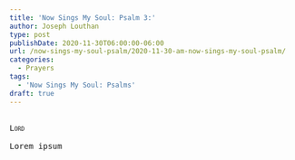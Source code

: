 ```yaml
---
title: 'Now Sings My Soul: Psalm 3:'
author: Joseph Louthan
type: post
publishDate: 2020-11-30T06:00:00-06:00
url: /now-sings-my-soul-psalm/2020-11-30-am-now-sings-my-soul-psalm/
categories:
  - Prayers
tags:
  - 'Now Sings My Soul: Psalms'
draft: true
---
```


<pre>
<div style="font-variant: small-caps;">
Lord
</div>
Lorem ipsum
</pre>
